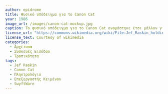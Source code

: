 ```yaml
---
author: epidrome
title: Φυσικό υπόδειγμα για το Canon Cat
year: 1986
image_url: /images/canon-cat-mockup.jpg
caption: Το φυσικό υπόδειγμα για το Canon Cat ονομάστηκε έτσι μάλλον γιατί δεν χρειαζόταν ποντίκι για την διάδραση και επιπλέον έμοιαζε με μια γάτα που κάθεται δίπλα σε έναν συγγραφέα που θα γράψει το επόμενο δημιούργημα του με μια συσκευή εστιασμένη σε αυτόν τον σκοπό, χωρίς λειτουργικό σύστημα, εφαρμογές, και αρχεία που δυσκολεύουν τον χρήστη.
license_url: "https://commons.wikimedia.org/wiki/File:Jef_Raskin_holding_Canon_Cat_model.png" 
license_text: Courtesy of wikimedia
categories:
  - Αρχέτυπα 
  - Συσκευές Εισόδου 
  - Τροπικότητα
tags:
  - Jef Raskin
  - Canon Cat
  - Πληκτρολόγιο 
  - Επεξεργαστής Κειμένου
  - SwyftWare
---
```

